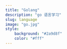 ```yaml
---
title: "Golang"
description: "go 语言学习"
slug: language
image: "go.jpg"
style:
    background: "#2a9d8f"
    color: "#fff"
---
```


